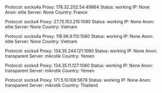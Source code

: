 Protocol: socks4a
Proxy: 178.32.202.54:49864
Status: working
IP: None
Anon: elite
Server: None
Country: France

Protocol: socks4
Proxy: 27.75.153.215:1080
Status: working
IP: None
Anon: elite
Server: None
Country: Vietnam

Protocol: socks4a
Proxy: 116.96.9.113:1080
Status: working
IP: None
Anon: elite
Server: None
Country: Vietnam

Protocol: socks4
Proxy: 134.35.244.121:1080
Status: working
IP: None
Anon: transparent
Server: mikrotik
Country: Yemen

Protocol: socks4
Proxy: 134.35.11.127:1080
Status: working
IP: None
Anon: transparent
Server: mikrotik
Country: Yemen

Protocol: socks4
Proxy: 171.5.10.108:5678
Status: working
IP: None
Anon: transparent
Server: mikrotik
Country: Thailand

